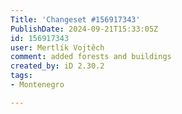 ```yaml
---
Title: 'Changeset #156917343'
PublishDate: 2024-09-21T15:33:05Z
id: 156917343
user: Mertlík Vojtěch
comment: added forests and buildings
created_by: iD 2.30.2
tags:
- Montenegro

---
```

